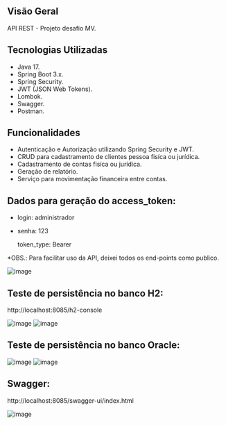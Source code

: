 ## Visão Geral

API REST - Projeto desafio MV.

## Tecnologias Utilizadas

- Java 17.
- Spring Boot 3.x.
- Spring Security.
- JWT (JSON Web Tokens).
- Lombok.
- Swagger.
- Postman.

## Funcionalidades

- Autenticação e Autorização utilizando Spring Security e JWT.
- CRUD para cadastramento de clientes pessoa fisíca ou jurídica.
- Cadastramento de contas fisíca ou jurídica.
- Geração de relatório.
- Serviço para movimentação financeira entre contas.

## Dados para geração do access_token:

- login: administrador
- senha: 123

  token_type: Bearer

*OBS.: Para facilitar uso da API, deixei todos os end-points como publico.

![image](https://github.com/user-attachments/assets/0c089760-1636-459e-8524-94595275efb2)

## Teste de persistência no banco H2:
http://localhost:8085/h2-console

![image](https://github.com/user-attachments/assets/4a162c97-b2a4-4e5e-bfe1-117ffb0d42a7)
![image](https://github.com/user-attachments/assets/b352f53b-f03d-4aed-ba4b-fa967fe0b655)

## Teste de persistência no banco Oracle:

![image](https://github.com/user-attachments/assets/20565fef-4b53-4b59-99b4-c21fddd7d736)
![image](https://github.com/user-attachments/assets/6e70c989-96fa-451c-a621-76b31f978f70)

## Swagger:
http://localhost:8085/swagger-ui/index.html
  
![image](https://github.com/user-attachments/assets/48550f13-c236-4983-8391-8883774b845b)
